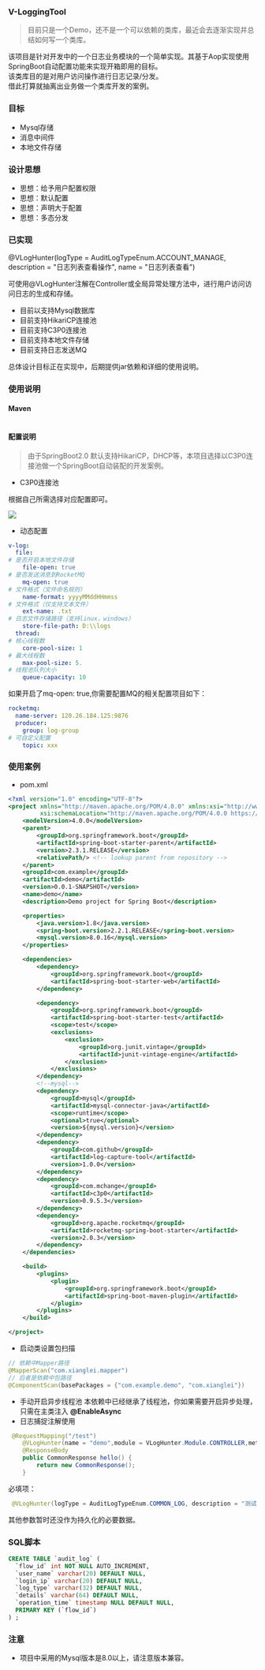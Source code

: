 ### V-LoggingTool

> 目前只是一个Demo，还不是一个可以依赖的类库，最近会去逐渐实现并总结如何写一个类库。

该项目是针对开发中的一个日志业务模块的一个简单实现。其基于Aop实现使用SpringBoot自动配置功能来实现开箱即用的目标。
<br>该类库目的是对用户访问操作进行日志记录/分发。
<br>借此打算就抽离出业务做一个类库开发的案例。

### 目标

- Mysql存储
- 消息中间件
- 本地文件存储

### 设计思想

- 思想：给予用户配置权限
- 思想：默认配置
- 思想：声明大于配置
- 思想：多态分发

### 已实现

@VLogHunter(logType = AuditLogTypeEnum.ACCOUNT_MANAGE, description = "日志列表查看操作", name = "日志列表查看")<br>

可使用@VLogHunter注解在Controller或全局异常处理方法中，进行用户访问访问日志的生成和存储。

- 目前以支持Mysql数据库
- 目前支持HikariCP连接池
- 目前支持C3P0连接池
- 目前支持本地文件存储
- 目前支持日志发送MQ

总体设计目标正在实现中，后期提供jar依赖和详细的使用说明。

### 使用说明

#### Maven
```xml

```
#### 配置说明
> 由于SpringBoot2.0 默认支持HikariCP，DHCP等，本项目选择以C3P0连接池做一个SpringBoot自动装配的开发案例。
- C3P0连接池

根据自己所需选择对应配置即可。

![](https://static01.imgkr.com/temp/9210e0534b4e44208f7e69aff55d2682.png)

- 动态配置

```yaml
v-log:
  file:
# 是否开启本地文件存储
    file-open: true
# 是否发送消息到RocketMQ
    mq-open: true
# 文件格式（文件命名规则）
    name-format: yyyyMMddHHmmss
# 文件格式（仅支持文本文件）
    ext-name: .txt
# 日志文件存储路径（支持linux，windows）
    store-file-path: D:\\logs
  thread:
# 核心线程数
    core-pool-size: 1
# 最大线程数
    max-pool-size: 5.
# 线程池队列大小
    queue-capacity: 10 
```
如果开启了mq-open: true,你需要配置MQ的相关配置项目如下：
```yaml
rocketmq:
  name-server: 120.26.184.125:9876
  producer:
    group: log-group
# 可自定义配置
    topic: xxx
```
### 使用案例

- pom.xml
```xml
<?xml version="1.0" encoding="UTF-8"?>
<project xmlns="http://maven.apache.org/POM/4.0.0" xmlns:xsi="http://www.w3.org/2001/XMLSchema-instance"
         xsi:schemaLocation="http://maven.apache.org/POM/4.0.0 https://maven.apache.org/xsd/maven-4.0.0.xsd">
    <modelVersion>4.0.0</modelVersion>
    <parent>
        <groupId>org.springframework.boot</groupId>
        <artifactId>spring-boot-starter-parent</artifactId>
        <version>2.3.1.RELEASE</version>
        <relativePath/> <!-- lookup parent from repository -->
    </parent>
    <groupId>com.example</groupId>
    <artifactId>demo</artifactId>
    <version>0.0.1-SNAPSHOT</version>
    <name>demo</name>
    <description>Demo project for Spring Boot</description>

    <properties>
        <java.version>1.8</java.version>
        <spring-boot.version>2.2.1.RELEASE</spring-boot.version>
        <mysql.version>8.0.16</mysql.version>
    </properties>

    <dependencies>
        <dependency>
            <groupId>org.springframework.boot</groupId>
            <artifactId>spring-boot-starter-web</artifactId>
        </dependency>

        <dependency>
            <groupId>org.springframework.boot</groupId>
            <artifactId>spring-boot-starter-test</artifactId>
            <scope>test</scope>
            <exclusions>
                <exclusion>
                    <groupId>org.junit.vintage</groupId>
                    <artifactId>junit-vintage-engine</artifactId>
                </exclusion>
            </exclusions>
        </dependency>
        <!--mysql-->
        <dependency>
            <groupId>mysql</groupId>
            <artifactId>mysql-connector-java</artifactId>
            <scope>runtime</scope>
            <optional>true</optional>
            <version>${mysql.version}</version>
        </dependency>
        <dependency>
            <groupId>com.github</groupId>
            <artifactId>log-capture-tool</artifactId>
            <version>1.0.0</version>
        </dependency>
        <dependency>
            <groupId>com.mchange</groupId>
            <artifactId>c3p0</artifactId>
            <version>0.9.5.3</version>
        </dependency>
        <dependency>
            <groupId>org.apache.rocketmq</groupId>
            <artifactId>rocketmq-spring-boot-starter</artifactId>
            <version>2.0.3</version>
        </dependency>
    </dependencies>

    <build>
        <plugins>
            <plugin>
                <groupId>org.springframework.boot</groupId>
                <artifactId>spring-boot-maven-plugin</artifactId>
            </plugin>
        </plugins>
    </build>

</project>

```
- 启动类设置包扫描
```java
// 依赖中Mapper路径
@MapperScan("com.xianglei.mapper")
// 后者是依赖中包路径
@ComponentScan(basePackages = {"com.example.demo", "com.xianglei"})
```
- 手动开启异步线程池
本依赖中已经继承了线程池，你如果需要开启异步处理，只需在主类注入 **@EnableAsync**
- 日志捕捉注解使用

```java
 @RequestMapping("/test")
    @VLogHunter(name = "demo",module = VLogHunter.Module.CONTROLLER,method = VLogHunter.MethodType.GET,logType = AuditLogTypeEnum.COMMON_LOG,description = "测试操作")
    @ResponseBody
    public CommonResponse hello() {
        return new CommonResponse();
    }
```
必填项：
```java
 @VLogHunter(logType = AuditLogTypeEnum.COMMON_LOG, description = "测试操作")
```
其他参数暂时还没作为持久化的必要数据。
### SQL脚本
```sql
CREATE TABLE `audit_log` (
  `flow_id` int NOT NULL AUTO_INCREMENT,
  `user_name` varchar(20) DEFAULT NULL,
  `login_ip` varchar(20) DEFAULT NULL,
  `log_type` varchar(32) DEFAULT NULL,
  `details` varchar(64) DEFAULT NULL,
  `operation_time` timestamp NULL DEFAULT NULL,
  PRIMARY KEY (`flow_id`)
) ;
```
### 注意
- 项目中采用的Mysql版本是8.0以上，请注意版本兼容。